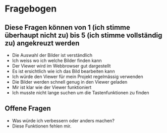 # Fragebogen

## Diese Fragen können von 1 (ich stimme überhaupt nicht zu) bis 5 (ich stimme vollständig zu) angekreuzt werden

* Die Auswahl der Bilder ist verständlich
* Ich weiss wo ich welche Bilder finden kann
* Der Viewer wird im Webbrowser gut dargestellt
* Es ist ersichtlich wie ich das Bild bearbeiten kann
* Ich würde den Viewer für mein Projekt regelmässig verwenden
* Die Bilder werden schnell genug in den Viewer geladen
* Mir ist klar wie der Viewer funktioniert
* Ich musste nicht lange suchen um die Tastenfunktionen zu finden


## Offene Fragen

* Was würde ich verbessern oder anders machen?
* Diese Funktionen fehlen mir.